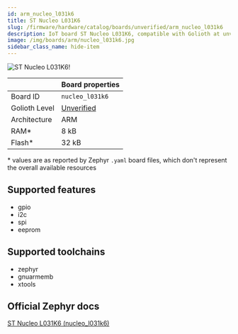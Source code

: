 ```yaml
---
id: arm_nucleo_l031k6
title: ST Nucleo L031K6
slug: /firmware/hardware/catalog/boards/unverified/arm_nucleo_l031k6
description: IoT board ST Nucleo L031K6, compatible with Golioth at unverified level.
image: /img/boards/arm/nucleo_l031k6.jpg
sidebar_class_name: hide-item
---
```


[//]: # (This is an auto-generated file, do not edit! Changes to it will be lost upon re-generation)

![ST Nucleo L031K6!](/img/boards/arm/nucleo_l031k6.jpg "ST Nucleo L031K6")

|                | Board properties     |
| -------------  | -------------------- |
| Board ID       | `nucleo_l031k6` |
| Golioth Level  | [Unverified](/firmware/hardware#unverified-boards) |
| Architecture   | ARM |
| RAM*           | 8 kB |
| Flash*         | 32 kB |

\* values are as reported by Zephyr `.yaml` board files, which don't represent the overall available resources



## Supported features

* gpio
* i2c
* spi
* eeprom

## Supported toolchains

* zephyr
* gnuarmemb
* xtools

## Official Zephyr docs

[ST Nucleo L031K6 (nucleo_l031k6)](https://docs.zephyrproject.org/3.6.0/boards/arm/nucleo_l031k6/doc/index.html)
